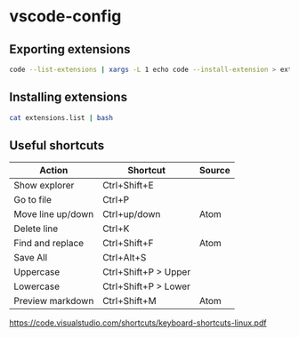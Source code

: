 # vscode-config

## Exporting extensions

```bash
code --list-extensions | xargs -L 1 echo code --install-extension > extensions.list
```

## Installing extensions

```bash
cat extensions.list | bash
```

## Useful shortcuts

| Action            | Shortcut             | Source |
| ----------------- | -------------------- | ------ |
| Show explorer     | Ctrl+Shift+E         |        |
| Go to file        | Ctrl+P               |        |
| Move line up/down | Ctrl+up/down         | Atom   |
| Delete line       | Ctrl+K               |        |
| Find and replace  | Ctrl+Shift+F         | Atom   |
| Save All          | Ctrl+Alt+S           |        |
| Uppercase         | Ctrl+Shift+P > Upper |        |
| Lowercase         | Ctrl+Shift+P > Lower |        |
| Preview markdown  | Ctrl+Shift+M         | Atom   |


https://code.visualstudio.com/shortcuts/keyboard-shortcuts-linux.pdf
